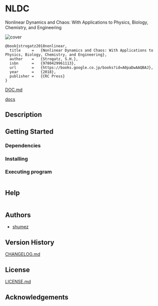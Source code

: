 <!--
@Author: shume
@Date:   2018-06-02 11:10:62
@Project: proj
@Filename: README.md
@Last modified by:   shume
@Last modified time: 2018-06-02 11:11:32
-->


# NLDC

Nonlinear Dynamics and Chaos: With Applications to Physics, Biology, Chemistry, and Engineering

![cover]

```
@book{strogatz2018nonlinear,
  title     =   {Nonlinear Dynamics and Chaos: With Applications to Physics, Biology, Chemistry, and Engineering},
  author    =   {Strogatz, S.H.},
  isbn      =   {9780429961113},
  url       =   {https://books.google.co.jp/books?id=A0paDwAAQBAJ},
  year      =   {2018},
  publisher =   {CRC Press}
}
```

[DOC.md]

[docs]

## Description


## Getting Started



### Dependencies



### Installing



### Executing program

```
```

## Help

```
```

## Authors

* [shumez]

## Version History

[CHANGELOG.md]

## License

[LICENSE.md]


## Acknowledgements


<!-- ------------------------------- -->
[shumez]: shumez
[DOC.md]: DOC.md
[docs]: docs/
[CHANGELOG.md]: CHANGELOG.md
[LICENSE.md]: LICENSE.md

[cover]: https://images-fe.ssl-images-amazon.com/images/I/51zWZl8ZIhL._SY346_.jpg
